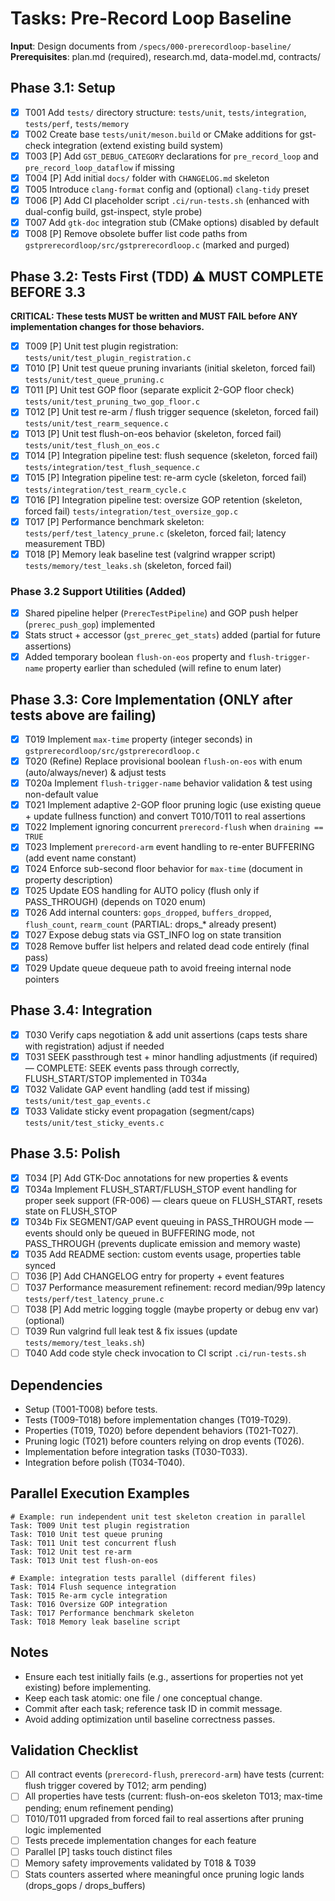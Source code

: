 # Tasks: Pre-Record Loop Baseline

**Input**: Design documents from `/specs/000-prerecordloop-baseline/`  
**Prerequisites**: plan.md (required), research.md, data-model.md, contracts/

## Phase 3.1: Setup
- [X] T001 Add `tests/` directory structure: `tests/unit`, `tests/integration`, `tests/perf`, `tests/memory`
- [X] T002 Create base `tests/unit/meson.build` or CMake additions for gst-check integration (extend existing build system)
- [X] T003 [P] Add `GST_DEBUG_CATEGORY` declarations for `pre_record_loop` and `pre_record_loop_dataflow` if missing
- [X] T004 [P] Add initial `docs/` folder with `CHANGELOG.md` skeleton
- [X] T005 Introduce `clang-format` config and (optional) `clang-tidy` preset
- [X] T006 [P] Add CI placeholder script `.ci/run-tests.sh` (enhanced with dual-config build, gst-inspect, style probe)
- [X] T007 Add `gtk-doc` integration stub (CMake options) disabled by default
- [X] T008 [P] Remove obsolete buffer list code paths from `gstprerecordloop/src/gstprerecordloop.c` (marked and purged)

## Phase 3.2: Tests First (TDD) ⚠️ MUST COMPLETE BEFORE 3.3
**CRITICAL: These tests MUST be written and MUST FAIL before ANY implementation changes for those behaviors.**
- [X] T009 [P] Unit test plugin registration: `tests/unit/test_plugin_registration.c`
- [X] T010 [P] Unit test queue pruning invariants (initial skeleton, forced fail) `tests/unit/test_queue_pruning.c`
- [X] T011 [P] Unit test GOP floor (separate explicit 2-GOP floor check) `tests/unit/test_pruning_two_gop_floor.c`
- [X] T012 [P] Unit test re-arm / flush trigger sequence (skeleton, forced fail) `tests/unit/test_rearm_sequence.c`
- [X] T013 [P] Unit test flush-on-eos behavior (skeleton, forced fail) `tests/unit/test_flush_on_eos.c`
 - [X] T014 [P] Integration pipeline test: flush sequence (skeleton, forced fail) `tests/integration/test_flush_sequence.c`
 - [X] T015 [P] Integration pipeline test: re-arm cycle (skeleton, forced fail) `tests/integration/test_rearm_cycle.c`
 - [X] T016 [P] Integration pipeline test: oversize GOP retention (skeleton, forced fail) `tests/integration/test_oversize_gop.c`
 - [X] T017 [P] Performance benchmark skeleton: `tests/perf/test_latency_prune.c` (skeleton, forced fail; latency measurement TBD)
 - [X] T018 [P] Memory leak baseline test (valgrind wrapper script) `tests/memory/test_leaks.sh` (skeleton, forced fail)

### Phase 3.2 Support Utilities (Added)
- [X] Shared pipeline helper (`PrerecTestPipeline`) and GOP push helper (`prerec_push_gop`) implemented
- [X] Stats struct + accessor (`gst_prerec_get_stats`) added (partial for future assertions)
- [X] Added temporary boolean `flush-on-eos` property and `flush-trigger-name` property earlier than scheduled (will refine to enum later)

## Phase 3.3: Core Implementation (ONLY after tests above are failing)
- [X] T019 Implement `max-time` property (integer seconds) in `gstprerecordloop/src/gstprerecordloop.c`
- [X] T020 (Refine) Replace provisional boolean `flush-on-eos` with enum (auto/always/never) & adjust tests
- [X] T020a Implement `flush-trigger-name` behavior validation & test using non-default value
- [X] T021 Implement adaptive 2-GOP floor pruning logic (use existing queue + update fullness function) and convert T010/T011 to real assertions
- [X] T022 Implement ignoring concurrent `prerecord-flush` when `draining == TRUE`
- [X] T023 Implement `prerecord-arm` event handling to re-enter BUFFERING (add event name constant)
- [X] T024 Enforce sub-second floor behavior for `max-time` (document in property description)
- [X] T025 Update EOS handling for AUTO policy (flush only if PASS_THROUGH) (depends on T020 enum)
- [X] T026 Add internal counters: `gops_dropped`, `buffers_dropped`, `flush_count`, `rearm_count` (PARTIAL: drops_* already present)
- [X] T027 Expose debug stats via GST_INFO log on state transition
- [X] T028 Remove buffer list helpers and related dead code entirely (final pass)
- [X] T029 Update queue dequeue path to avoid freeing internal node pointers

## Phase 3.4: Integration
- [X] T030 Verify caps negotiation & add unit assertions (caps tests share with registration) adjust if needed
- [X] T031 SEEK passthrough test + minor handling adjustments (if required) — COMPLETE: SEEK events pass through correctly, FLUSH_START/STOP implemented in T034a
- [X] T032 Validate GAP event handling (add test if missing) `tests/unit/test_gap_events.c`
- [X] T033 Validate sticky event propagation (segment/caps) `tests/unit/test_sticky_events.c`

## Phase 3.5: Polish
- [X] T034 [P] Add GTK-Doc annotations for new properties & events
- [X] T034a Implement FLUSH_START/FLUSH_STOP event handling for proper seek support (FR-006) — clears queue on FLUSH_START, resets state on FLUSH_STOP
- [X] T034b Fix SEGMENT/GAP event queuing in PASS_THROUGH mode — events should only be queued in BUFFERING mode, not PASS_THROUGH (prevents duplicate emission and memory waste)
- [X] T035 Add README section: custom events usage, properties table synced
- [ ] T036 [P] Add CHANGELOG entry for property + event features
- [ ] T037 Performance measurement refinement: record median/99p latency `tests/perf/test_latency_prune.c`
- [ ] T038 [P] Add metric logging toggle (maybe property or debug env var) (optional)
- [ ] T039 Run valgrind full leak test & fix issues (update `tests/memory/test_leaks.sh`)
- [ ] T040 Add code style check invocation to CI script `.ci/run-tests.sh`

## Dependencies
- Setup (T001-T008) before tests.
- Tests (T009-T018) before implementation changes (T019-T029).
- Properties (T019, T020) before dependent behaviors (T021-T027).
- Pruning logic (T021) before counters relying on drop events (T026).
- Implementation before integration tasks (T030-T033).
- Integration before polish (T034-T040).

## Parallel Execution Examples
```
# Example: run independent unit test skeleton creation in parallel
Task: T009 Unit test plugin registration
Task: T010 Unit test queue pruning
Task: T011 Unit test concurrent flush
Task: T012 Unit test re-arm
Task: T013 Unit test flush-on-eos

# Example: integration tests parallel (different files)
Task: T014 Flush sequence integration
Task: T015 Re-arm cycle integration
Task: T016 Oversize GOP integration
Task: T017 Performance benchmark skeleton
Task: T018 Memory leak baseline script
```

## Notes
- Ensure each test initially fails (e.g., assertions for properties not yet existing) before implementing.
- Keep each task atomic: one file / one conceptual change.
- Commit after each task; reference task ID in commit message.
- Avoid adding optimization until baseline correctness passes.

## Validation Checklist
- [ ] All contract events (`prerecord-flush`, `prerecord-arm`) have tests (current: flush trigger covered by T012; arm pending)
- [ ] All properties have tests (current: flush-on-eos skeleton T013; max-time pending; enum refinement pending)
- [ ] T010/T011 upgraded from forced fail to real assertions after pruning logic implemented
- [ ] Tests precede implementation changes for each feature
- [ ] Parallel [P] tasks touch distinct files
- [ ] Memory safety improvements validated by T018 & T039
- [ ] Stats counters asserted where meaningful once pruning logic lands (drops_gops / drops_buffers)
